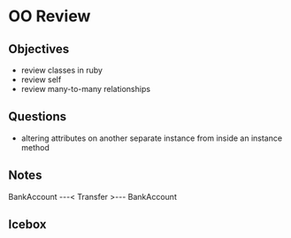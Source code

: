 # OO Review

## Objectives

- review classes in ruby
- review self
- review many-to-many relationships

## Questions

- altering attributes on another separate instance from inside an instance method

## Notes

BankAccount ---< Transfer >--- BankAccount
## Icebox